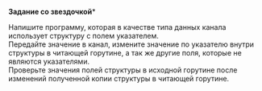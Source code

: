 **Задание со звездочкой***

Напишите программу, которая в качестве типа данных канала использует структуру с полем указателем.  
Передайте значение в канал, измените значение по указателю внутри структуры в читающей горутине, а так же другие поля, которые не являются указателями.  
Проверьте значения полей структуры в исходной горутине после изменений полученной копии структуры в читающей горутине.